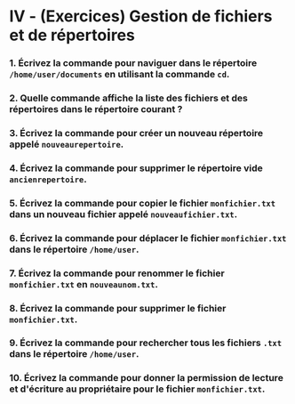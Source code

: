 # IV - **(Exercices)** Gestion de fichiers et de répertoires

### 1.  Écrivez la commande pour naviguer dans le répertoire `/home/user/documents` en utilisant la commande `cd`.
### 2.  Quelle commande affiche la liste des fichiers et des répertoires dans le répertoire courant ?
### 3.  Écrivez la commande pour créer un nouveau répertoire appelé `nouveaurepertoire`.
### 4.  Écrivez la commande pour supprimer le répertoire vide `ancienrepertoire`.
### 5.  Écrivez la commande pour copier le fichier `monfichier.txt` dans un nouveau fichier appelé `nouveaufichier.txt`.
### 6.  Écrivez la commande pour déplacer le fichier `monfichier.txt` dans le répertoire `/home/user`.
### 7.  Écrivez la commande pour renommer le fichier `monfichier.txt` en `nouveaunom.txt`.
### 8.  Écrivez la commande pour supprimer le fichier `monfichier.txt`.
### 9.  Écrivez la commande pour rechercher tous les fichiers `.txt` dans le répertoire `/home/user`.   
### 10.  Écrivez la commande pour donner la permission de lecture et d'écriture au propriétaire pour le fichier `monfichier.txt`.